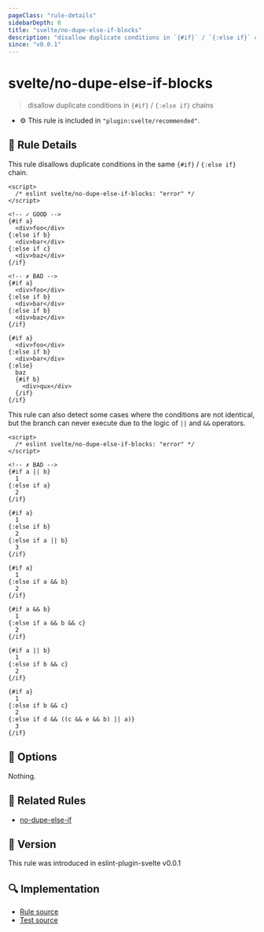 ```yaml
---
pageClass: "rule-details"
sidebarDepth: 0
title: "svelte/no-dupe-else-if-blocks"
description: "disallow duplicate conditions in `{#if}` / `{:else if}` chains"
since: "v0.0.1"
---
```


# svelte/no-dupe-else-if-blocks

> disallow duplicate conditions in `{#if}` / `{:else if}` chains

- :gear: This rule is included in `"plugin:svelte/recommended"`.

## :book: Rule Details

This rule disallows duplicate conditions in the same `{#if}` / `{:else if}` chain.

<ESLintCodeBlock>

<!--eslint-skip-->

```svelte
<script>
  /* eslint svelte/no-dupe-else-if-blocks: "error" */
</script>

<!-- ✓ GOOD -->
{#if a}
  <div>foo</div>
{:else if b}
  <div>bar</div>
{:else if c}
  <div>baz</div>
{/if}

<!-- ✗ BAD -->
{#if a}
  <div>foo</div>
{:else if b}
  <div>bar</div>
{:else if b}
  <div>baz</div>
{/if}

{#if a}
  <div>foo</div>
{:else if b}
  <div>bar</div>
{:else}
  baz
  {#if b}
    <div>qux</div>
  {/if}
{/if}
```

</ESLintCodeBlock>

This rule can also detect some cases where the conditions are not identical, but the branch can never execute due to the logic of `||` and `&&` operators.

<ESLintCodeBlock>

<!--eslint-skip-->

```svelte
<script>
  /* eslint svelte/no-dupe-else-if-blocks: "error" */
</script>

<!-- ✗ BAD -->
{#if a || b}
  1
{:else if a}
  2
{/if}

{#if a}
  1
{:else if b}
  2
{:else if a || b}
  3
{/if}

{#if a}
  1
{:else if a && b}
  2
{/if}

{#if a && b}
  1
{:else if a && b && c}
  2
{/if}

{#if a || b}
  1
{:else if b && c}
  2
{/if}

{#if a}
  1
{:else if b && c}
  2
{:else if d && ((c && e && b) || a)}
  3
{/if}
```

</ESLintCodeBlock>

## :wrench: Options

Nothing.

## :couple: Related Rules

- [no-dupe-else-if]

[no-dupe-else-if]: https://eslint.org/docs/rules/no-dupe-else-if

## :rocket: Version

This rule was introduced in eslint-plugin-svelte v0.0.1

## :mag: Implementation

- [Rule source](https://github.com/sveltejs/eslint-plugin-svelte/blob/main/src/rules/no-dupe-else-if-blocks.ts)
- [Test source](https://github.com/sveltejs/eslint-plugin-svelte/blob/main/tests/src/rules/no-dupe-else-if-blocks.ts)
